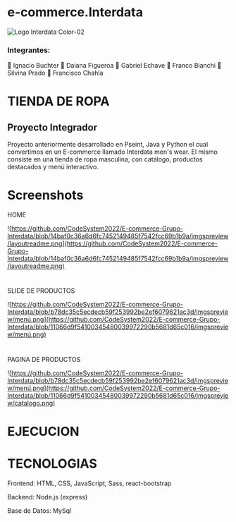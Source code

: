 # e-commerce.Interdata
![Logo Interdata Color-02](https://user-images.githubusercontent.com/112593194/236959451-08cbc3fb-cc4a-4650-aeaa-2996dbb91046.jpg)
### Integrantes:
:small_blue_diamond: Ignacio Buchter
:small_blue_diamond: Daiana Figueroa
:small_blue_diamond: Gabriel Echave 
:small_blue_diamond: Franco Bianchi 
:small_blue_diamond: Silvina Prado
:small_blue_diamond: Francisco Chahla 

# TIENDA DE ROPA 
## Proyecto Integrador
Proyecto anteriormente desarrollado en Pseint, Java y Python el cual convertimos en un E-commerce llamado Interdata men's wear. El mismo consiste en una tienda de ropa masculina, con catálogo, productos destacados y menú interactivo.

# Screenshots
HOME

![https://github.com/CodeSystem2022/E-commerce-Grupo-Interdata/blob/14baf0c36a6d6fc7452149485f7542fcc69b1b9a/imgspreview/layoutreadme.png](https://github.com/CodeSystem2022/E-commerce-Grupo-Interdata/blob/14baf0c36a6d6fc7452149485f7542fcc69b1b9a/imgspreview/layoutreadme.png)
#
SLIDE DE PRODUCTOS

![https://github.com/CodeSystem2022/E-commerce-Grupo-Interdata/blob/b78dc35c5ecdecb59f253992be2ef6079621ac3d/imgspreview/menú.png](https://github.com/CodeSystem2022/E-commerce-Grupo-Interdata/blob/11066d9f54100345480039972290b5681d65c016/imgspreview/menú.png)
#
PAGINA DE PRODUCTOS

![https://github.com/CodeSystem2022/E-commerce-Grupo-Interdata/blob/b78dc35c5ecdecb59f253992be2ef6079621ac3d/imgspreview/menú.png](https://github.com/CodeSystem2022/E-commerce-Grupo-Interdata/blob/11066d9f54100345480039972290b5681d65c016/imgspreview/catalogo.png)
# EJECUCION

# TECNOLOGIAS
Frontend: HTML, CSS, JavaScript, Sass, react-bootstrap

Backend: Node.js (express)

Base de Datos: MySql
